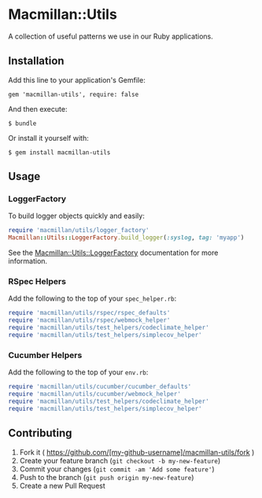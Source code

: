 # Macmillan::Utils

A collection of useful patterns we use in our Ruby applications.

## Installation

Add this line to your application's Gemfile:

    gem 'macmillan-utils', require: false

And then execute:

    $ bundle

Or install it yourself with:

    $ gem install macmillan-utils

## Usage

### LoggerFactory

To build logger objects quickly and easily:

```ruby
require 'macmillan/utils/logger_factory'
Macmillan::Utils::LoggerFactory.build_logger(:syslog, tag: 'myapp')
```

See the [Macmillan::Utils::LoggerFactory](https://github.com/nature/macmillan-utils/blob/master/lib/macmillan/utils/logger_factory.rb) documentation for more information.

### RSpec Helpers

Add the following to the top of your `spec_helper.rb`:

```ruby
require 'macmillan/utils/rspec/rspec_defaults'
require 'macmillan/utils/rspec/webmock_helper'
require 'macmillan/utils/test_helpers/codeclimate_helper'
require 'macmillan/utils/test_helpers/simplecov_helper'
```

### Cucumber Helpers

Add the following to the top of your `env.rb`:

```ruby
require 'macmillan/utils/cucumber/cucumber_defaults'
require 'macmillan/utils/cucumber/webmock_helper'
require 'macmillan/utils/test_helpers/codeclimate_helper'
require 'macmillan/utils/test_helpers/simplecov_helper'
```

## Contributing

1. Fork it ( https://github.com/[my-github-username]/macmillan-utils/fork )
2. Create your feature branch (`git checkout -b my-new-feature`)
3. Commit your changes (`git commit -am 'Add some feature'`)
4. Push to the branch (`git push origin my-new-feature`)
5. Create a new Pull Request
